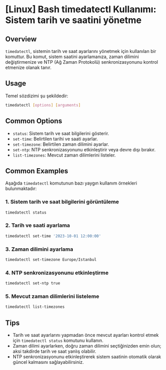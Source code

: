 # [Linux] Bash timedatectl Kullanımı: Sistem tarih ve saatini yönetme

## Overview
`timedatectl`, sistemin tarih ve saat ayarlarını yönetmek için kullanılan bir komuttur. Bu komut, sistem saatini ayarlamanıza, zaman dilimini değiştirmenize ve NTP (Ağ Zaman Protokolü) senkronizasyonunu kontrol etmenize olanak tanır.

## Usage
Temel sözdizimi şu şekildedir:

```bash
timedatectl [options] [arguments]
```

## Common Options
- `status`: Sistem tarih ve saat bilgilerini gösterir.
- `set-time`: Belirtilen tarihi ve saati ayarlar.
- `set-timezone`: Belirtilen zaman dilimini ayarlar.
- `set-ntp`: NTP senkronizasyonunu etkinleştirir veya devre dışı bırakır.
- `list-timezones`: Mevcut zaman dilimlerini listeler.

## Common Examples
Aşağıda `timedatectl` komutunun bazı yaygın kullanım örnekleri bulunmaktadır:

### 1. Sistem tarih ve saat bilgilerini görüntüleme
```bash
timedatectl status
```

### 2. Tarih ve saati ayarlama
```bash
timedatectl set-time '2023-10-01 12:00:00'
```

### 3. Zaman dilimini ayarlama
```bash
timedatectl set-timezone Europe/Istanbul
```

### 4. NTP senkronizasyonunu etkinleştirme
```bash
timedatectl set-ntp true
```

### 5. Mevcut zaman dilimlerini listeleme
```bash
timedatectl list-timezones
```

## Tips
- Tarih ve saat ayarlarını yapmadan önce mevcut ayarları kontrol etmek için `timedatectl status` komutunu kullanın.
- Zaman dilimi ayarlarken, doğru zaman dilimini seçtiğinizden emin olun; aksi takdirde tarih ve saat yanlış olabilir.
- NTP senkronizasyonunu etkinleştirerek sistem saatinin otomatik olarak güncel kalmasını sağlayabilirsiniz.